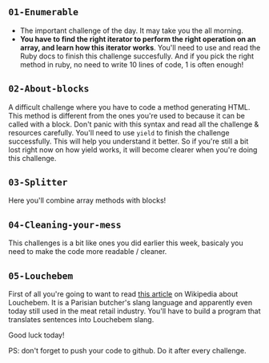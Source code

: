 ## `01-Enumerable`
- The important challenge of the day. It may take you the all morning.
- **You have to find the right iterator to perform the right operation on an array, and learn how this iterator works**. You'll need to use and read the Ruby docs to finish this challenge succesfully. And if you pick the right method in ruby, no need to write 10 lines of code, 1 is often enough!

## `02-About-blocks`
A difficult challenge where you have to code a method generating HTML. This method is different from the ones you're used to because it can be called with a block. Don't panic with this syntax and read all the challenge & resources carefully. You'll need to use `yield` to finish the challenge successfully. This will help you understand it better. So if you're still a bit lost right now on how yield works, it will become clearer when you're doing this challenge.


## `03-Splitter`
Here you'll combine array methods with blocks!

## `04-Cleaning-your-mess`
This challenges is a bit like ones you did earlier this week, basicaly you need to make the code more readable / cleaner.

## `05-Louchebem`
First of all you're going to want to read [this article](https://en.wikipedia.org/wiki/Louch%C3%A9bem) on Wikipedia about Louchebem. It is a Parisian butcher's slang language and apparently even today still used in the meat retail industry. You'll have to build a program that translates sentences into Louchebem slang.

Good luck today!

PS: don't forget to push your code to github. Do it after every challenge.
